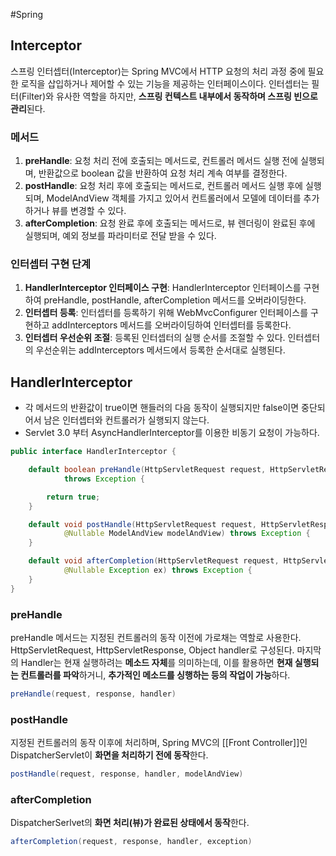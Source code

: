 #Spring 

## Interceptor
스프링 인터셉터(Interceptor)는 Spring MVC에서 HTTP 요청의 처리 과정 중에 필요한 로직을 삽입하거나 제어할 수 있는 기능을 제공하는 인터페이스이다. 인터셉터는 필터(Filter)와 유사한 역할을 하지만, **스프링 컨텍스트 내부에서 동작하며 스프링 빈으로 관리**된다.

### 메서드
1. **preHandle**: 요청 처리 전에 호출되는 메서드로, 컨트롤러 메서드 실행 전에 실행되며, 반환값으로 boolean 값을 반환하여 요청 처리 계속 여부를 결정한다.
2. **postHandle**: 요청 처리 후에 호출되는 메서드로, 컨트롤러 메서드 실행 후에 실행되며, ModelAndView 객체를 가지고 있어서 컨트롤러에서 모델에 데이터를 추가하거나 뷰를 변경할 수 있다.
3. **afterCompletion**: 요청 완료 후에 호출되는 메서드로, 뷰 렌더링이 완료된 후에 실행되며, 예외 정보를 파라미터로 전달 받을 수 있다.

### 인터셉터 구현 단계
1. **HandlerInterceptor 인터페이스 구현**: HandlerInterceptor 인터페이스를 구현하여 preHandle, postHandle, afterCompletion 메서드를 오버라이딩한다.
2. **인터셉터 등록**: 인터셉터를 등록하기 위해 WebMvcConfigurer 인터페이스를 구현하고 addInterceptors 메서드를 오버라이딩하여 인터셉터를 등록한다.
3. **인터셉터 우선순위 조절**: 등록된 인터셉터의 실행 순서를 조절할 수 있다. 인터셉터의 우선순위는 addInterceptors 메서드에서 등록한 순서대로 실행된다.

## HandlerInterceptor
+ 각 메서드의 반환값이 true이면  핸들러의 다음 동작이 실행되지만
false이면 중단되어서 남은 인터셉터와 컨트롤러가 실행되지 않는다.
+ Servlet 3.0 부터 AsyncHandlerInterceptor를 이용한 비동기 요청이 가능하다.

```java
public interface HandlerInterceptor {

    default boolean preHandle(HttpServletRequest request, HttpServletResponse response, Object handler)
            throws Exception {

        return true;
    }

    default void postHandle(HttpServletRequest request, HttpServletResponse response, Object handler,
            @Nullable ModelAndView modelAndView) throws Exception {
    }

    default void afterCompletion(HttpServletRequest request, HttpServletResponse response, Object handler,
            @Nullable Exception ex) throws Exception {
    }
}
```

### preHandle
preHandle 메서드는 지정된 컨트롤러의 동작 이전에 가로채는 역할로 사용한다. HttpServletRequest, HttpServletResponse, Object handler로 구성된다. 마지막의 Handler는 현재 실행하려는 **메소드 자체**를 의미하는데, 이를 활용하면 **현재 실행되는 컨트롤러를 파악**하거니, **추가적인 메소드를 싱행하는 등의 작업이 가능**하다.

```java
preHandle(request, response, handler)
```

### postHandle
지정된 컨트롤러의 동작 이후에 처리하며, Spring MVC의 [[Front Controller]]인 DispatcherServlet이 **화면을 처리하기 전에 동작**한다.

```java
postHandle(request, response, handler, modelAndView)
```

### afterCompletion
DispatcherSerlvet의 **화면 처리(뷰)가 완료된 상태에서 동작**한다.
```java
afterCompletion(request, response, handler, exception)
```